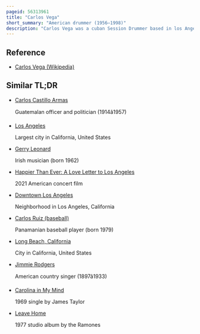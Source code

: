 ```yaml
---
pageid: 56313961
title: "Carlos Vega"
short_summary: "American drummer (1956–1998)"
description: "Carlos Vega was a cuban Session Drummer based in los Angeles best known for his Performances with James taylor. As a part of the L. A. Studio Scene from the late 1970S through the 1990s Vega contributed to a wide Variety of Music during the Rise and Popularity of the California singer-songwriter Movement."
---
```


## Reference

- [Carlos Vega (Wikipedia)](https://en.wikipedia.org/?curid=56313961)

## Similar TL;DR

- [Carlos Castillo Armas](/tldr/en/carlos-castillo-armas)

  Guatemalan officer and politician (1914â1957)

- [Los Angeles](/tldr/en/los-angeles)

  Largest city in California, United States

- [Gerry Leonard](/tldr/en/gerry-leonard)

  Irish musician (born 1962)

- [Happier Than Ever: A Love Letter to Los Angeles](/tldr/en/happier-than-ever-a-love-letter-to-los-angeles)

  2021 American concert film

- [Downtown Los Angeles](/tldr/en/downtown-los-angeles)

  Neighborhood in Los Angeles, California

- [Carlos Ruiz (baseball)](/tldr/en/carlos-ruiz-baseball)

  Panamanian baseball player (born 1979)

- [Long Beach, California](/tldr/en/long-beach-california)

  City in California, United States

- [Jimmie Rodgers](/tldr/en/jimmie-rodgers)

  American country singer (1897â1933)

- [Carolina in My Mind](/tldr/en/carolina-in-my-mind)

  1969 single by James Taylor

- [Leave Home](/tldr/en/leave-home)

  1977 studio album by the Ramones
